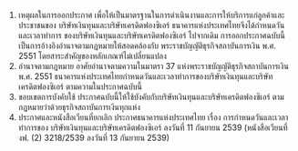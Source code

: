 1. เหตุผลในการออกประกาศ
เพื่อให้เป็นมาตรฐานในการดำเนินงานและการให้บริการแก่ลูกค้าและประชาชนของ
บริษัทเงินทุนและบริษัทเครดิตฟองซิเอร์ ธนาคารแห่งประเทศไทยจึงได้กำหนดวันและเวลาทำการ
ของบริษัทเงินทุนและบริษัทเครดิตฟองซิเอร์
ไปจากเดิม
การออกประกาศฉบับนี้เป็นการอ้างอิงอำนาจตามกฎหมายให้สอดคล้องกับ
พระราชบัญญัติธุรกิจสถาบันการเงิน พ.ศ. 2551 โดยสาระสำคัญของหลักเกณฑ์ไม่เปลี่ยนแปลง
2. อำนาจตามกฎหมาย
อาศัยอำนาจตามความในมาตรา 37 แห่งพระราชบัญญัติธุรกิจสถาบันการเงิน พ.ศ. 2551
ธนาคารแห่งประเทศไทยกำหนดวันและเวลาทำการของบริษัทเงินทุนและบริษัทเครดิตฟองซิเอร์
ตามความในประกาศฉบับนี้
3. ขอบเขตการบังคับใช้
ประกาศฉบับนี้ให้ใช้บังคับกับบริษัทเงินทุนและบริษัทเครดิตฟองซิเอร์
ตามกฎหมายว่าด้วยธุรกิจสถาบันการเงินทุกแห่ง
4. ประกาศและหนังสือเวียนที่ยกเลิก
ประกาศธนาคารแห่งประเทศไทย เรื่อง การกำหนดวันและเวลาทำการของ
บริษัทเงินทุนและบริษัทเครดิตฟองซิเอร์ ลงวันที่ 11 กันยายน 2539 (หนังสือเวียนที่ งฟ. (2)
3218/2539 ลงวันที่ 13 กันยายน 2539)
